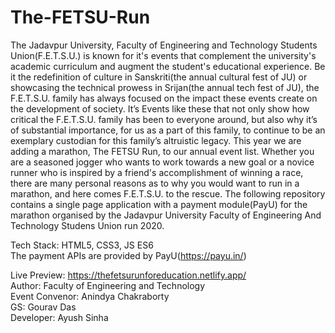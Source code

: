 # The-FETSU-Run 

The Jadavpur University, Faculty of Engineering and Technology Students Union(F.E.T.S.U.) is known for it's events that complement the university's academic curriculum and augment the student's educational experience. Be it the redefinition of culture in Sanskriti(the annual cultural fest of JU) or showcasing the technical prowess in Srijan(the annual tech fest of JU), the F.E.T.S.U. family has always focused on the impact these events create on the development of society. It’s Events like these that not only show how critical the F.E.T.S.U. family has been to everyone around, but also why it’s of substantial importance, for us as a part of this family, to continue to be an exemplary custodian for this family’s altruistic legacy. This year we are adding a marathon, The FETSU Run, to our annual event list. Whether you are a seasoned jogger who wants to work towards a new goal or a novice runner who is inspired by a friend's accomplishment of winning a race, there are many personal reasons as to why you would want to run in a marathon, and here comes F.E.T.S.U. to the rescue. 
  The following repository contains a single page application with a payment module(PayU) for the marathon organised by the Jadavpur University Faculty of Engineering And Technology Studens Union run 2020.  

Tech Stack: HTML5, CSS3, JS ES6  
The payment APIs are provided by PayU(https://payu.in/)  
  
Live Preview: https://thefetsurunforeducation.netlify.app/  
Author: Faculty of Engineering and Technology  
Event Convenor: Anindya Chakraborty  
GS: Gourav Das  
Developer: Ayush Sinha
